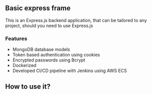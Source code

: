 ## Basic express frame

This is an Express.js backend application, that can be tailored to any project, should you need to use Express.js

### Features
- MongoDB database models
- Token based authentication using cookies
- Encrypted passwords using Bcrypt
- Dockerized
- Developed CI/CD pipeline with Jenkins using AWS ECS

## How to use it?

